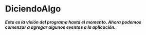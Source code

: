 # DiciendoAlgo
**_Esta es la visión del programa hasta el momento. Ahora podemos comenzar a agregar algunos eventos a la aplicación._**
